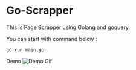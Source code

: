 # Go-Scrapper

This is Page Scrapper using Golang and goquery.

You can  start with command below :

~~~
go run main.go
~~~

Demo
![Demo Gif](./go_scrapper.gif)